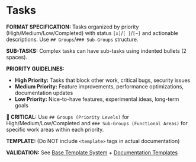 # Tasks

**FORMAT SPECIFICATION:** Tasks organized by priority (High/Medium/Low/Completed) with status `[x]`/`[ ]`/`[~]` and actionable descriptions. Use `## Groups`/`### Sub-Groups` structure.

**SUB-TASKS:** Complex tasks can have sub-tasks using indented bullets (2 spaces).

**PRIORITY GUIDELINES:**

- **High Priority:** Tasks that block other work, critical bugs, security issues
- **Medium Priority:** Feature improvements, performance optimizations, documentation updates
- **Low Priority:** Nice-to-have features, experimental ideas, long-term goals

**🔗 CRITICAL:** Use `## Groups (Priority Levels)` for High/Medium/Low/Completed and `### Sub-Groups (Functional Areas)` for specific work areas within each priority.

**TEMPLATE:** (Do NOT include `<template>` tags in actual documentation)
<template>

# Tasks

## High Priority

### {{functional_area}} (e.g., Documentation & Guidelines)

- {{status}} {{task_name}} - {{task_description}}
- {{status}} {{task_name}} - {{task_description}}
  - {{status}} {{sub_task_name}} - {{sub_task_description}}
  - {{status}} {{sub_task_name}} - {{sub_task_description}}

### {{functional_area}} (e.g., Infrastructure & Tooling)

- {{status}} {{task_name}} - {{task_description}}
- {{status}} {{task_name}} - {{task_description}}

## Medium Priority

### {{functional_area}} (e.g., Feature Development)

- {{status}} {{task_name}} - {{task_description}}
- {{status}} {{task_name}} - {{task_description}}
  - {{status}} {{sub_task_name}} - {{sub_task_description}}

### {{functional_area}} (e.g., Quality & Testing)

- {{status}} {{task_name}} - {{task_description}}

## Low Priority

### {{functional_area}} (e.g., Future Enhancements)

- {{status}} {{task_name}} - {{task_description}}
- {{status}} {{task_name}} - {{task_description}}

## Completed

### {{functional_area}} (e.g., Documentation & Guidelines)

- [x] {{completed_task_name}} - {{completion_description}}
- [x] {{completed_task_name}} - {{completion_description}}
  - [x] {{completed_sub_task}} - {{sub_completion_description}}

### {{functional_area}} (e.g., Infrastructure & Tooling)

- [x] {{completed_task_name}} - {{completion_description}}
</template>

**VALIDATION:** See [Base Template System](BASE.template.md#universal-validation-rules) + [Documentation Templates](BASE.template.md#documentation-templates-features-requirements-tasks-etc)
